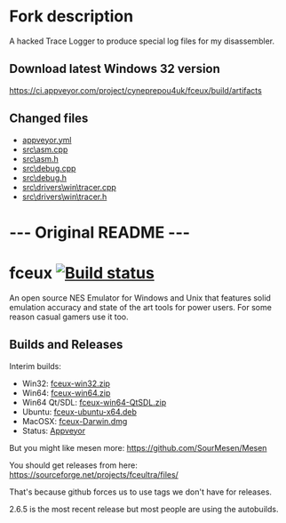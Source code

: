 # Fork description

A hacked Trace Logger to produce special log files for my disassembler.

## Download latest Windows 32 version

https://ci.appveyor.com/project/cyneprepou4uk/fceux/build/artifacts

## Changed files
* [appveyor.yml](https://github.com/cyneprepou4uk/fceux/blob/master/appveyor.yml)
* [src\asm.cpp](https://github.com/cyneprepou4uk/fceux/blob/master/src/asm.cpp)
* [src\asm.h](https://github.com/cyneprepou4uk/fceux/blob/master/src/asm.h)
* [src\debug.cpp](https://github.com/cyneprepou4uk/fceux/blob/master/src/debug.cpp)
* [src\debug.h](https://github.com/cyneprepou4uk/fceux/blob/master/src/debug.h)
* [src\drivers\win\tracer.cpp](https://github.com/cyneprepou4uk/fceux/blob/master/src/drivers/win/tracer.cpp)
* [src\drivers\win\tracer.h](https://github.com/cyneprepou4uk/fceux/blob/master/src/drivers/win/tracer.h)



# --- Original README ---

# fceux [![Build status](https://ci.appveyor.com/api/projects/status/github/TASEmulators/fceux?branch=master&svg=true)](https://ci.appveyor.com/project/zeromus/fceux)

An open source NES Emulator for Windows and Unix that features solid emulation accuracy and state of the art tools for power users. For some reason casual gamers use it too.

## Builds and Releases

Interim builds:
* Win32: [fceux-win32.zip](https://github.com/TASEmulators/fceux/releases/download/interim-build/fceux-win32.zip)
* Win64: [fceux-win64.zip](https://github.com/TASEmulators/fceux/releases/download/interim-build/fceux-win64.zip)
* Win64 Qt/SDL: [fceux-win64-QtSDL.zip](https://github.com/TASEmulators/fceux/releases/download/interim-build/fceux-win64-QtSDL.zip)
* Ubuntu: [fceux-ubuntu-x64.deb](https://github.com/TASEmulators/fceux/releases/download/interim-build/fceux-ubuntu-x64.deb)
* MacOSX: [fceux-Darwin.dmg](https://github.com/TASEmulators/fceux/releases/download/interim-build/fceux-Darwin.dmg)
* Status: [Appveyor](https://ci.appveyor.com/project/zeromus/fceux/)

But you might like mesen more: https://github.com/SourMesen/Mesen 

You should get releases from here: https://sourceforge.net/projects/fceultra/files/

That's because github forces us to use tags we don't have for releases.

2.6.5 is the most recent release but most people are using the autobuilds.
